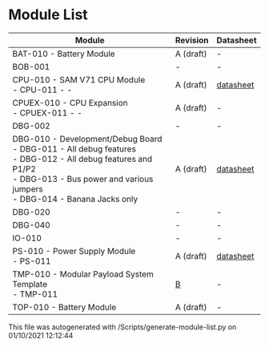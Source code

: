 # Module List
|  Module | Revision | Datasheet |
|-------------- | -------------- | -------------- | 
| BAT-010 - Battery Module | A (draft) | - | 
| BOB-001 | - | - | 
| CPU-010 - SAM V71 CPU Module<br/>-   CPU-011 - - | A (draft) | [datasheet](https://github.com/LetsBuildRockets/Modular-Payload-System/blob/master/Hardware/CPU-010/docs/datasheet.md) | 
| CPUEX-010 - CPU Expansion<br/>-   CPUEX-011 - - | A (draft) | - | 
| DBG-002 | - | - | 
| DBG-010 - Development/Debug Board<br/>-   DBG-011 - All debug features<br/>-   DBG-012 - All debug features and P1/P2<br/>-   DBG-013 - Bus power and various jumpers<br/>-   DBG-014 - Banana Jacks only | A (draft) | [datasheet](https://github.com/LetsBuildRockets/Modular-Payload-System/blob/master/Hardware/DBG-010/docs/datasheet.md) | 
| DBG-020 | - | - | 
| DBG-040 | - | - | 
| IO-010 | - | - | 
| PS-010 - Power Supply Module<br/>-   PS-011 | A (draft) | [datasheet](https://github.com/LetsBuildRockets/Modular-Payload-System/blob/master/Hardware/PS-010/docs/datasheet.md) | 
| TMP-010 - Modular Payload System Template<br/>-   TMP-011 | [B](https://github.com/LetsBuildRockets/Modular-Payload-System/releases/tag/TMP-010-B) | - | 
| TOP-010 - Battery Module | A (draft) | - | 

This file was autogenerated with /Scripts/generate-module-list.py on 01/10/2021 12:12:44